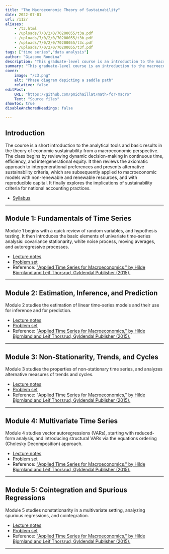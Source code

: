 ```yaml
---
title: "The Macroeconomic Theory of Sustainability"  
date: 2022-07-01
url: /112/
aliases:
    - /t3.html
    - /uploads/7/0/2/0/70200055/t3a.pdf
    - /uploads/7/0/2/0/70200055/t3b.pdf
    - /uploads/7/0/2/0/70200055/t3c.pdf
    - /uploads/7/0/2/0/70200055/t3f.pdf
tags: ["time series","data analysis"]
author: "Giacomo Rondina"
description: "This graduate-level course is an introduction to the macroeconomic theory of sustainability." 
summary: "This graduate-level course is an introduction to the macroeconomic theory of sustainability." 
cover:
    image: "/c3.png"
    alt: "Phase diagram depicting a saddle path"
    relative: false
editPost:
    URL: "https://github.com/pmichaillat/math-for-macro"
    Text: "Source files"
showToc: true
disableAnchoredHeadings: false

---
```


## Introduction

The course is a short introduction to the analytical tools and basic results in the theory of economic sustainability
from a macroeconomic perspective. The class begins by reviewing dynamic decision-making in continuous time, efficiency, and intergenerational
equity. It then reviews the axiomatic approach to intergenerational preferences and presents alternative sustainability criteria, which are subsequently applied to macroeconomic models with non-renewable and renewable resources, and with reproducible capital. It finally explores the implications of sustainability criteria for national accounting practices.

+ [Syllabus](/static/Econ_112_Syllabus.pdf)
---

## Module 1: Fundamentals of Time Series

Module 1 begins with a quick review of random variables, and hypothesis testing. It then introduces the basic elements of univariate time-series analysis: covariance stationarity, white noise process, moving averages, and autoregressive processes.

+ [Lecture notes](/x1.pdf)
+ [Problem set](/x4.pdf)
+ Reference: ["Applied Time Series for Macroeconomics," by Hilde Bjornland and Leif
Thorsrud, Gyldendal Publisher (2015).](https://www.gyldendal.no/faglitteratur/e-boeker/oekonomi-og-administrasjon/applied-time-series-for-macroeconomics-e-bok/p-10024192-no/)

---

## Module 2: Estimation, Inference, and Prediction

Module 2 studies the estimation of linear time-series models and their use for inference and for prediction. 

+ [Lecture notes](/x1.pdf)
+ [Problem set](/x4.pdf)
+ Reference: ["Applied Time Series for Macroeconomics," by Hilde Bjornland and Leif
Thorsrud, Gyldendal Publisher (2015).](https://www.gyldendal.no/faglitteratur/e-boeker/oekonomi-og-administrasjon/applied-time-series-for-macroeconomics-e-bok/p-10024192-no/)

---

## Module 3: Non-Stationarity, Trends, and Cycles

Module 3 studies the properties of non-stationary time series, and analyzes alternative measures of trends and cycles.

+ [Lecture notes](/x1.pdf)
+ [Problem set](/x4.pdf)
+ Reference: ["Applied Time Series for Macroeconomics," by Hilde Bjornland and Leif
Thorsrud, Gyldendal Publisher (2015).](https://www.gyldendal.no/faglitteratur/e-boeker/oekonomi-og-administrasjon/applied-time-series-for-macroeconomics-e-bok/p-10024192-no/)

---

## Module 4: Multivariate Time Series

Module 4 studies vector autoregressions (VARs), starting with reduced-form analysis, and introducing structural VARs via the equations ordering (Cholesky Decomposition) approach.

+ [Lecture notes](/x1.pdf)
+ [Problem set](/x4.pdf)
+ Reference: ["Applied Time Series for Macroeconomics," by Hilde Bjornland and Leif
Thorsrud, Gyldendal Publisher (2015).](https://www.gyldendal.no/faglitteratur/e-boeker/oekonomi-og-administrasjon/applied-time-series-for-macroeconomics-e-bok/p-10024192-no/)

---

## Module 5: Cointegration and Spurious Regressions

Module 5 studies nonstationarity in a multivariate setting, analyzing spurious regressions, and cointegration.

+ [Lecture notes](/x1.pdf)
+ [Problem set](/x4.pdf)
+ Reference: ["Applied Time Series for Macroeconomics," by Hilde Bjornland and Leif
Thorsrud, Gyldendal Publisher (2015).](https://www.gyldendal.no/faglitteratur/e-boeker/oekonomi-og-administrasjon/applied-time-series-for-macroeconomics-e-bok/p-10024192-no/)

---
